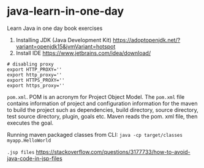 # java-learn-in-one-day
Learn Java in one day book exercises

1. Installing JDK (Java Development Kit) https://adoptopenjdk.net/?variant=openjdk15&jvmVariant=hotspot
2. Install IDE https://www.jetbrains.com/idea/download/

```
# disabling proxy
export HTTP_PROXY=''
export http_proxy=''
export HTTPS_PROXY=''
export https_proxy=''
```

`pom.xml`. POM is an acronym for Project Object Model. The `pom.xml` file contains information of project and configuration information for the maven to build the project such as dependencies, build directory, source directory, test source directory, plugin, goals etc. Maven reads the pom. xml file, then executes the goal.

Running maven packaged classes from CLI: `java -cp target/classes myapp.HelloWorld`

`.jsp files` https://stackoverflow.com/questions/3177733/how-to-avoid-java-code-in-jsp-files
